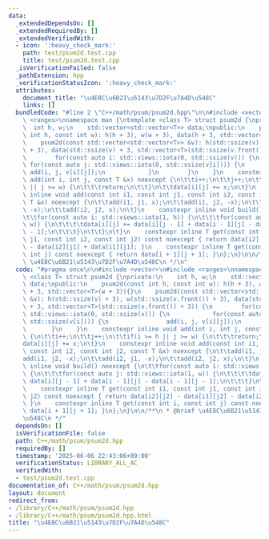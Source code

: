 ```yaml
---
data:
  _extendedDependsOn: []
  _extendedRequiredBy: []
  _extendedVerifiedWith:
  - icon: ':heavy_check_mark:'
    path: test/psum2d.test.cpp
    title: test/psum2d.test.cpp
  _isVerificationFailed: false
  _pathExtension: hpp
  _verificationStatusIcon: ':heavy_check_mark:'
  attributes:
    document_title: "\u4E8C\u6B21\u5143\u7D2F\u7A4D\u548C"
    links: []
  bundledCode: "#line 2 \"C++/math/psum/psum2d.hpp\"\n\n#include <vector>\n#include\
    \ <ranges>\nnamespace man {\ntemplate <class T> struct psum2d {\nprivate:\n  \
    \  int h, w;\n    std::vector<std::vector<T>> data;\npublic:\n    psum2d(const\
    \ int h, const int w): h(h + 3), w(w + 3), data(h + 3, std::vector<T>(w + 3)){}\n\
    \    psum2d(const std::vector<std::vector<T>> &v): h(std::ssize(v) + 3), w(std::ssize(v.front())\
    \ + 3), data(std::ssize(v) + 3, std::vector<T>(std::ssize(v.front()) + 3)) {\n\
    \        for(const auto i: std::views::iota(0, std::ssize(v))) {\n           \
    \ for(const auto j: std::views::iota(0, std::ssize(v[i]))) {\n               \
    \ add(i, j, v[i][j]);\n            }\n        }\n    }\n    constexpr inline void\
    \ add(int i, int j, const T &x) noexcept {\n\t\ti++;\n\t\tj++;\n\t\tif(i >= h\
    \ || j >= w) {\n\t\t\treturn;\n\t\t}\n\t\tdata[i][j] += x;\n\t}\n    constexpr\
    \ inline void add(const int i1, const int j1, const int i2, const int j2, const\
    \ T &x) noexcept {\n\t\tadd(i1, j1, x);\n\t\tadd(i1, j2, -x);\n\t\tadd(i2, j1,\
    \ -x);\n\t\tadd(i2, j2, x);\n\t}\n    constexpr inline void build() noexcept {\n\
    \t\tfor(const auto i: std::views::iota(1, h)) {\n\t\t\tfor(const auto j: std::views::iota(1,\
    \ w)) {\n\t\t\t\tdata[i][j] += data[i][j - 1] + data[i - 1][j] - data[i - 1][j\
    \ - 1];\n\t\t\t}\n\t\t}\n\t}\n    constexpr inline T get(const int i1, const int\
    \ j1, const int i2, const int j2) const noexcept { return data[i2][j2] - data[i1][j2]\
    \ - data[i2][j1] + data[i1][j1]; }\n    constexpr inline T get(const int i, const\
    \ int j) const noexcept { return data[i + 1][j + 1]; }\n};\n}\n\n/**\n * @brief\
    \ \u4E8C\u6B21\u5143\u7D2F\u7A4D\u548C\n */\n"
  code: "#pragma once\n\n#include <vector>\n#include <ranges>\nnamespace man {\ntemplate\
    \ <class T> struct psum2d {\nprivate:\n    int h, w;\n    std::vector<std::vector<T>>\
    \ data;\npublic:\n    psum2d(const int h, const int w): h(h + 3), w(w + 3), data(h\
    \ + 3, std::vector<T>(w + 3)){}\n    psum2d(const std::vector<std::vector<T>>\
    \ &v): h(std::ssize(v) + 3), w(std::ssize(v.front()) + 3), data(std::ssize(v)\
    \ + 3, std::vector<T>(std::ssize(v.front()) + 3)) {\n        for(const auto i:\
    \ std::views::iota(0, std::ssize(v))) {\n            for(const auto j: std::views::iota(0,\
    \ std::ssize(v[i]))) {\n                add(i, j, v[i][j]);\n            }\n \
    \       }\n    }\n    constexpr inline void add(int i, int j, const T &x) noexcept\
    \ {\n\t\ti++;\n\t\tj++;\n\t\tif(i >= h || j >= w) {\n\t\t\treturn;\n\t\t}\n\t\t\
    data[i][j] += x;\n\t}\n    constexpr inline void add(const int i1, const int j1,\
    \ const int i2, const int j2, const T &x) noexcept {\n\t\tadd(i1, j1, x);\n\t\t\
    add(i1, j2, -x);\n\t\tadd(i2, j1, -x);\n\t\tadd(i2, j2, x);\n\t}\n    constexpr\
    \ inline void build() noexcept {\n\t\tfor(const auto i: std::views::iota(1, h))\
    \ {\n\t\t\tfor(const auto j: std::views::iota(1, w)) {\n\t\t\t\tdata[i][j] +=\
    \ data[i][j - 1] + data[i - 1][j] - data[i - 1][j - 1];\n\t\t\t}\n\t\t}\n\t}\n\
    \    constexpr inline T get(const int i1, const int j1, const int i2, const int\
    \ j2) const noexcept { return data[i2][j2] - data[i1][j2] - data[i2][j1] + data[i1][j1];\
    \ }\n    constexpr inline T get(const int i, const int j) const noexcept { return\
    \ data[i + 1][j + 1]; }\n};\n}\n\n/**\n * @brief \u4E8C\u6B21\u5143\u7D2F\u7A4D\
    \u548C\n */"
  dependsOn: []
  isVerificationFile: false
  path: C++/math/psum/psum2d.hpp
  requiredBy: []
  timestamp: '2025-06-06 22:43:06+09:00'
  verificationStatus: LIBRARY_ALL_AC
  verifiedWith:
  - test/psum2d.test.cpp
documentation_of: C++/math/psum/psum2d.hpp
layout: document
redirect_from:
- /library/C++/math/psum/psum2d.hpp
- /library/C++/math/psum/psum2d.hpp.html
title: "\u4E8C\u6B21\u5143\u7D2F\u7A4D\u548C"
---
```

